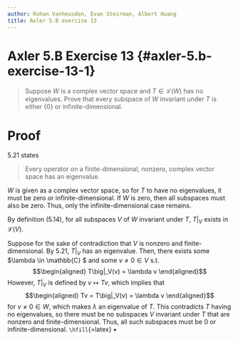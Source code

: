```yaml
---
author: Rohan Vanheusden, Evan Steirman, Albert Huang
title: Axler 5.B exercise 13
---
```


# Axler 5.B Exercise 13 {#axler-5.b-exercise-13-1}

> Suppose $W$ is a complex vector space and $T \in  \mathcal{L} (W)$ has
> no eigenvalues. Prove that every subspace of $W$ invariant under $T$
> is either $\{0\}$ or infinite-dimensional.

# Proof

5.21 states

> Every operator on a finite-dimensional, nonzero, complex vector space
> has an eigenvalue.

$W$ is given as a complex vector space, so for $T$ to have no
eigenvalues, it must be zero or infinite-dimensional. If $W$ is zero,
then all subspaces must also be zero. Thus, only the
infinite-dimensional case remains.

By definition (5.14), for all subspaces $V$ of $W$ invariant under $T$,
$T\big|_V$ exists in $\mathcal{L} (V)$.

Suppose for the sake of contradiction that $V$ is nonzero and
finite-dimensional. By 5.21, $T\big|_V$ has an eigenvalue. Then, there
exists some $\lambda \in \mathbb{C} $ and some $v \neq 0 \in V$ s.t.
$$\begin{aligned}
  T\big|_V(v) = \lambda v
  \end{aligned}$$ However, $T\big|_V$ is defined by $v \mapsto Tv$,
which implies that $$\begin{aligned}
  Tv = T\big|_V(v) = \lambda v
  \end{aligned}$$ for $v \neq 0 \in W$, which makes $\lambda$ an
eigenvalue of $T$. This contradicts $T$ having no eigenvalues, so there
must be no subspaces $V$ invariant under $T$ that are nonzero and
finite-dimensional. Thus, all such subspaces must be $0$ or
infinite-dimensional. `\hfill`{=latex} ▪
